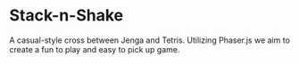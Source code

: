 # Stack-n-Shake
A casual-style cross between Jenga and Tetris.
Utilizing Phaser.js we aim to create a fun to play and easy to pick up game. 
